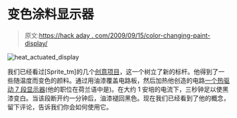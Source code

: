 # 变色涂料显示器

> 原文:[https://hack aday . com/2009/09/15/color-changing-paint-display/](https://hackaday.com/2009/09/15/color-changing-paint-display/)

![heat_actuated_display](../Images/6481da7b58fe4e4e15c6063ac4e6b1d6.png "heat_actuated_display")

我们已经看过[Sprite_tm]的几个[创意项目](http://hackaday.com/2009/08/06/serial-hacking-with-an-attiny2313/)，这一个树立了新的标杆。他得到了一些随温度而变色的颜料。通过用油漆覆盖电路板，然后加热他创造的电路[一个热驱动 7 段显示器](http://gathering.tweakers.net/forum/view_message/31830667)(他的职位在荷兰语中是)。在大约 1 安培的电流下，三秒钟足以使黑漆变白。当该段断开约一分钟后，油漆褪回黑色。现在我们已经看到了他的概念，留下评论，告诉我们你会如何使用它。